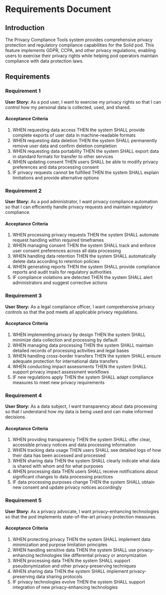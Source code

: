 # Requirements Document

## Introduction

The Privacy Compliance Tools system provides comprehensive privacy protection and regulatory compliance capabilities for the Solid pod. This feature implements GDPR, CCPA, and other privacy regulations, enabling users to exercise their privacy rights while helping pod operators maintain compliance with data protection laws.

## Requirements

### Requirement 1

**User Story:** As a pod user, I want to exercise my privacy rights so that I can control how my personal data is collected, used, and shared.

#### Acceptance Criteria

1. WHEN requesting data access THEN the system SHALL provide complete exports of user data in machine-readable formats
2. WHEN requesting data deletion THEN the system SHALL permanently remove user data and confirm deletion completion
3. WHEN requesting data portability THEN the system SHALL export data in standard formats for transfer to other services
4. WHEN updating consent THEN users SHALL be able to modify privacy preferences and data processing consent
5. IF privacy requests cannot be fulfilled THEN the system SHALL explain limitations and provide alternative options

### Requirement 2

**User Story:** As a pod administrator, I want privacy compliance automation so that I can efficiently handle privacy requests and maintain regulatory compliance.

#### Acceptance Criteria

1. WHEN processing privacy requests THEN the system SHALL automate request handling within required timeframes
2. WHEN managing consent THEN the system SHALL track and enforce user consent preferences across all data processing
3. WHEN handling data retention THEN the system SHALL automatically delete data according to retention policies
4. WHEN generating reports THEN the system SHALL provide compliance reports and audit trails for regulatory authorities
5. IF compliance violations are detected THEN the system SHALL alert administrators and suggest corrective actions

### Requirement 3

**User Story:** As a legal compliance officer, I want comprehensive privacy controls so that the pod meets all applicable privacy regulations.

#### Acceptance Criteria

1. WHEN implementing privacy by design THEN the system SHALL minimize data collection and processing by default
2. WHEN managing data processing THEN the system SHALL maintain detailed records of processing activities and legal bases
3. WHEN handling cross-border transfers THEN the system SHALL ensure adequate protection for international data transfers
4. WHEN conducting impact assessments THEN the system SHALL support privacy impact assessment workflows
5. IF new regulations apply THEN the system SHALL adapt compliance measures to meet new privacy requirements

### Requirement 4

**User Story:** As a data subject, I want transparency about data processing so that I understand how my data is being used and can make informed decisions.

#### Acceptance Criteria

1. WHEN providing transparency THEN the system SHALL offer clear, accessible privacy notices and data processing information
2. WHEN tracking data usage THEN users SHALL see detailed logs of how their data has been accessed and processed
3. WHEN sharing data THEN the system SHALL clearly indicate what data is shared with whom and for what purposes
4. WHEN processing data THEN users SHALL receive notifications about significant changes to data processing practices
5. IF data processing purposes change THEN the system SHALL obtain new consent and update privacy notices accordingly

### Requirement 5

**User Story:** As a privacy advocate, I want privacy-enhancing technologies so that the pod implements state-of-the-art privacy protection measures.

#### Acceptance Criteria

1. WHEN protecting privacy THEN the system SHALL implement data minimization and purpose limitation principles
2. WHEN handling sensitive data THEN the system SHALL use privacy-enhancing technologies like differential privacy or anonymization
3. WHEN processing data THEN the system SHALL support pseudonymization and other privacy-preserving techniques
4. WHEN sharing data THEN the system SHALL implement privacy-preserving data sharing protocols
5. IF privacy technologies evolve THEN the system SHALL support integration of new privacy-enhancing technologies
